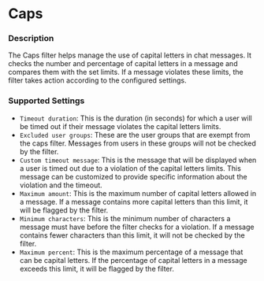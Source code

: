 # Caps

### Description

The Caps filter helps manage the use of capital letters in chat messages. It checks the number and percentage of capital letters in a message and compares them with the set limits. If a message violates these limits, the filter takes action according to the configured settings.

### Supported Settings

- `Timeout duration`: This is the duration (in seconds) for which a user will be timed out if their message violates the capital letters limits.
- `Excluded user groups`: These are the user groups that are exempt from the caps filter. Messages from users in these groups will not be checked by the filter.
- `Custom timeout message`: This is the message that will be displayed when a user is timed out due to a violation of the capital letters limits. This message can be customized to provide specific information about the violation and the timeout.
- `Maximum amount`: This is the maximum number of capital letters allowed in a message. If a message contains more capital letters than this limit, it will be flagged by the filter.
- `Minimum characters`: This is the minimum number of characters a message must have before the filter checks for a violation. If a message contains fewer characters than this limit, it will not be checked by the filter.
- `Maximum percent`: This is the maximum percentage of a message that can be capital letters. If the percentage of capital letters in a message exceeds this limit, it will be flagged by the filter.

